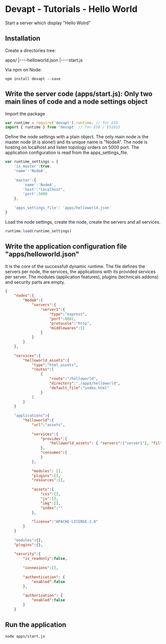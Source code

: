 # Devapt - Tutorials - Hello World

Start a server which display "Hello Wolrd"


## Installation

Create a directories tree:

apps/
|----helloworld.json
|----start.js

Via npm on Node:

```
npm install devapt --save
```


## Write the server code (apps/start.js): Only two main lines of code and a node settings object

Import the package
```js
var runtime = require('devapt').runtime; // for ES5
import { runtime } from 'devapt' // for ES6 / ES2015
```

Define the node settings with a plain object.
The only main node is the master node (it is alone!) and its unique name is "NodeA".
The node is hosting on localhost and listen topology orders on 5000 port.
The application configuration is read from the apps_settings_file.
```js
var runtime_settings = {
	'is_master':true,
	'name':'NodeA',
	
	'master':{
		'name':'NodeA',
		'host':"localhost",
		'port':5000
	},
	
	'apps_settings_file': 'apps/helloworld.json'
}
```

Load the node settings, create the node, create the servers and all services.
```js
runtime.load(runtime_settings)

```


## Write the application configuration file "apps/helloworld.json"

It is the core of the successfull dynamic runtime.
The file defines the servers per node, the services, the applications with its provided services per server.
The modules (application features), plugins (technicals addons) and security parts are empty.
```json
{
	"nodes":{
		"NodeA":{
			"servers":{
				"server1":{
					"type":"express",
					"port":8081,
					"protocole":"http",
					"middlewares":[]
				}
			}
		}
	},
	
	"services":{
		"helloworld_assets":{
			"type":"html_assets",
			"routes":[
				{
					"route":"/helloworld",
					"directory":"./apps/helloworld",
					"default_file":"index.html"
				}
			]
		}
	}
	
	"applications":{
		"helloworld":{
			"url":"assets",
			
			"services":{
				"provides":{
					"helloworld_assets": { "servers":["server1"], "filters":["*"] }
				},
				"consumes":{
				}
			},
			
			"modules": [],
			"plugins":[],
			"resources":[],
			
			"assets":{
				"css":[],
				"js":[],
				"img":[],
				"index":""
			},
			
			"license":"APACHE-LICENSE-2.0"
		}
	}
	
	"modules":{},
	"plugins":{},
	
	"security":{
		"is_readonly":false,
		
		"connexions":[],
		
		"authentication": {
			"enabled":false
		},
		
		"authorization": {
			"enabled":false
		}
	}
```


## Run the application

```
node apps/start.js
```
